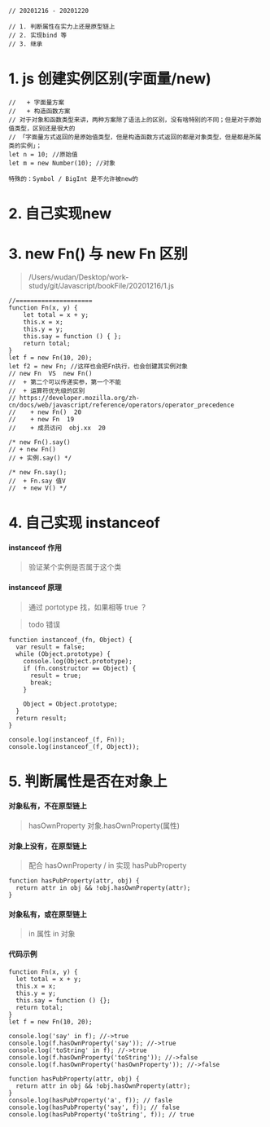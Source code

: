 <!--
 * @LastEditors: wudan01
 * @description: 文件描述
-->
```
// 20201216 - 20201220

// 1. 判断属性在实力上还是原型链上
// 2. 实现bind 等
// 3. 继承
```

# 1. js 创建实例区别(字面量/new)
```
//   + 字面量方案  
//   + 构造函数方案  
// 对于对象和函数类型来讲，两种方案除了语法上的区别，没有啥特别的不同；但是对于原始值类型，区别还是很大的
// 「字面量方式返回的是原始值类型，但是构造函数方式返回的都是对象类型，但是都是所属类的实例」；
let n = 10; //原始值
let m = new Number(10); //对象

特殊的：Symbol / BigInt 是不允许被new的
```

# 2. 自己实现new

# 3. new Fn() 与 new Fn 区别
> /Users/wudan/Desktop/work-study/git/Javascript/bookFile/20201216/1.js

```
//=====================
function Fn(x, y) {
    let total = x + y;
    this.x = x;
    this.y = y;
    this.say = function () { };
    return total;
}
let f = new Fn(10, 20);
let f2 = new Fn; //这样也会把Fn执行，也会创建其实例对象
// new Fn  VS  new Fn()
//  + 第二个可以传递实参，第一个不能
//  + 运算符优先级的区别
// https://developer.mozilla.org/zh-cn/docs/web/javascript/reference/operators/operator_precedence
//    + new Fn()  20
//    + new Fn  19
//    + 成员访问  obj.xx  20

/* new Fn().say()
// + new Fn()
// + 实例.say() */

/* new Fn.say();
//  + Fn.say 值V
//  + new V() */
```

# 4. 自己实现 instanceof
#### instanceof 作用
> 验证某个实例是否属于这个类

#### instanceof 原理
> 通过 portotype 找，如果相等 true ？

> todo 错误
```
function instanceof_(fn, Object) {
  var result = false;
  while (Object.prototype) {
    console.log(Object.prototype);
    if (fn.constructor == Object) {
      result = true;
      break;
    }

    Object = Object.prototype;
  }
  return result;
}

console.log(instanceof_(f, Fn));
console.log(instanceof_(f, Object));
```

# 5. 判断属性是否在对象上
#### 对象私有，不在原型链上
> hasOwnProperty
> 对象.hasOwnProperty(属性)

#### 对象上没有，在原型链上
> 配合 hasOwnProperty / in 实现 hasPubProperty

```
function hasPubProperty(attr, obj) {
  return attr in obj && !obj.hasOwnProperty(attr);
}
```
#### 对象私有，或在原型链上
> in 
> 属性 in 对象

#### 代码示例
```
function Fn(x, y) {
  let total = x + y;
  this.x = x;
  this.y = y;
  this.say = function () {};
  return total;
}
let f = new Fn(10, 20);

console.log('say' in f); //->true
console.log(f.hasOwnProperty('say')); //->true
console.log('toString' in f); //->true
console.log(f.hasOwnProperty('toString')); //->false
console.log(f.hasOwnProperty('hasOwnProperty')); //->false

function hasPubProperty(attr, obj) {
  return attr in obj && !obj.hasOwnProperty(attr);
}
console.log(hasPubProperty('a', f)); // fasle
console.log(hasPubProperty('say', f)); // false
console.log(hasPubProperty('toString', f)); // true
```
